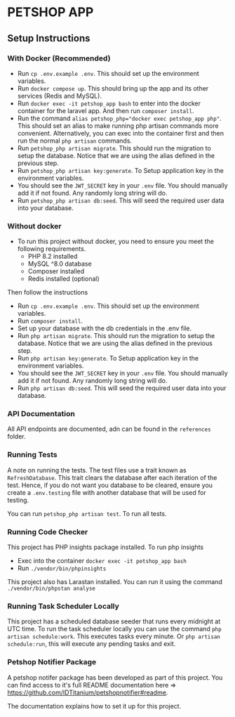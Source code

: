 # PETSHOP APP

## Setup Instructions

### With Docker (Recommended)

- Run `cp .env.example .env`. This should set up the environment variables.
- Run `docker compose up`. This should bring up the app and its other services (Redis and MySQL).
- Run ```docker exec -it petshop_app bash``` to enter into the docker container for the laravel app. And then run `composer install`.
- Run the command `alias petshop_php="docker exec petshop_app php"`. This should set an alias to make running php artisan commands more convenient. Alternatively, you can exec into the container first and then run the normal `php artisan` commands.
- Run `petshop_php artisan migrate`. This should run the migration to setup the database. Notice that we are using the alias defined in the previous step.
- Run `petshop_php artisan key:generate`. To Setup application key in the environment variables.
- You should see the `JWT_SECRET` key in your `.env` file. You should manually add it if not found. Any randomly long string will do.
- Run `petshop_php artisan db:seed`. This will seed the required user data into your database.

### Without docker
- To run this project without docker, you need to ensure you meet the following requirements.
    - PHP 8.2 installed
    - MySQL ^8.0 database
    - Composer installed
    - Redis installed (optional)

Then follow the instructions

- Run `cp .env.example .env`. This should set up the environment variables.
- Run `composer install`.
- Set up your database with the db credentials in the .env file.
- Run `php artisan migrate`. This should run the migration to setup the database. Notice that we are using the alias defined in the previous step.
- Run `php artisan key:generate`. To Setup application key in the environment variables.
- You should see the `JWT_SECRET` key in your `.env` file. You should manually add it if not found. Any randomly long string will do.
- Run `php artisan db:seed`. This will seed the required user data into your database.


### API Documentation
All API endpoints are documented, adn can be found in the `references` folder.


### Running Tests

A note on running the tests. The test files use a trait known as `RefreshDatabase`. This trait clears the database after each iteration of the test. Hence, if you do not want you database to be cleared, ensure you create a `.env.testing` file with another database that will be used for testing.

You can run `petshop_php artisan test`. To run all tests.


### Running Code Checker 

This project has PHP insights package installed. To run php insights
- Exec into the container `docker exec -it petshop_app bash`
- Run `./vendor/bin/phpinsights`

This project also has Larastan installed. You can run it using the command `./vendor/bin/phpstan analyse`


### Running Task Scheduler Locally
This project has a scheduled database seeder that runs every midnight at UTC time.
To run the task scheduler locally you can use the command `php artisan schedule:work`. This executes tasks every minute. Or  `php artisan schedule:run`, this will execute any pending tasks and exit.


### Petshop Notifier Package

A petshop notifer package has been developed as part of this project. You can find access to it's full README documentation here => https://github.com/IDTitanium/petshopnotifier#readme. 

The documentation explains how to set it up for this project.
